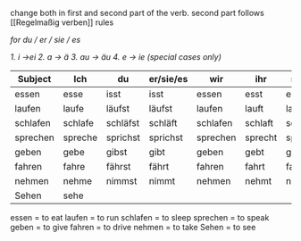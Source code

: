 change both in first and second part of the verb.
second part follows [[Regelmaßig verben]] rules

*for du / er / sie / es* 

*1. i ->ei*
*2. a -> ä*
*3. au -> äu*
*4. e -> ie (special cases only)*


|Subject|Ich|du|er/sie/es|wir|ihr|sie/Sie |
|-------|---|--|---------|---|----|--------|
|essen |esse|isst|isst|essen|esst|essen|
|laufen|laufe|läufst|läufst|laufen|lauft|laufen|
|schlafen|schlafe|schläfst|schläft|schlafen|schlaft|schlafen|
|sprechen|spreche|sprichst|sprichst|sprechen|sprecht|sprechen|
|geben|gebe|gibst|gibt|geben|gebt|geben|
|fahren|fahre|fährst|fährt|fahren|fahrt|fahren|
|nehmen|nehme|nimmst|nimmt|nehmen|nehmt|nehmen|
|Sehen|sehe||||||

essen = to eat
laufen = to run
schlafen = to sleep
sprechen = to speak
geben = to give
fahren = to drive
nehmen = to take
Sehen = to see

